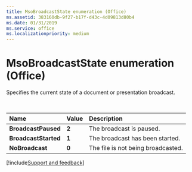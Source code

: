 ```yaml
---
title: MsoBroadcastState enumeration (Office)
ms.assetid: 383160db-9f27-b17f-d43c-4d09813d80b4
ms.date: 01/31/2019
ms.service: office
ms.localizationpriority: medium
---
```



# MsoBroadcastState enumeration (Office)

Specifies the current state of a document or presentation broadcast.

<br/>

|Name|Value|Description|
|:-----|:-----|:-----|
|**BroadcastPaused**|**2**|The broadcast is paused.|
|**BroadcastStarted**|**1**|The broadcast has been started.|
|**NoBroadcast**|**0**|The file is not being broadcasted.|



[!include[Support and feedback](~/includes/feedback-boilerplate.md)]